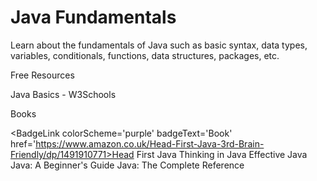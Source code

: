 # Java Fundamentals

Learn about the fundamentals of Java such as basic syntax, data types, variables, conditionals, functions, data structures, packages, etc. 

<ResourceGroupTitle>Free Resources</ResourceGroupTitle>

<BadgeLink colorScheme='yellow' badgeText='Read' href='https://www.w3schools.com/java/'>Java Basics - W3Schools</BadgeLink>

<ResourceGroupTitle>Books</ResourceGroupTitle>

<BadgeLink colorScheme='purple' badgeText='Book' href='https://www.amazon.co.uk/Head-First-Java-3rd-Brain-Friendly/dp/1491910771>Head First Java</BadgeLink>
<BadgeLink colorScheme='purple' badgeText='Book' href='https://www.amazon.co.uk/Thinking-Java-Eckel-Bruce-February/dp/B00IBON6C6'>Thinking in Java</BadgeLink>
<BadgeLink colorScheme='purple' badgeText='Book' href='https://www.amazon.com/Effective-Java-Joshua-Bloch/dp/0134685997'>Effective Java</BadgeLink>
<BadgeLink colorScheme='purple' badgeText='Book' href='https://www.amazon.co.uk/Java-Beginners-Guide-Herbert-Schildt/dp/1260463559'>Java: A Beginner's Guide</BadgeLink>
<BadgeLink colorScheme='purple' badgeText='Book' href='https://www.amazon.co.uk/gp/product/B09JL8BMK7/ref=dbs_a_def_rwt_bibl_vppi_i2'>Java: The Complete Reference</BadgeLink>